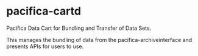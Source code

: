 # pacifica-cartd
Pacifica Data Cart for Bundling and Transfer of Data Sets.

This manages the bundling of data from the pacifica-archiveinterface and presents APIs for users to use.
